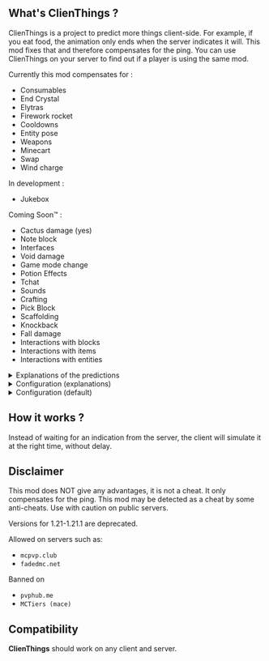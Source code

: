 ## What's ClienThings ?
ClienThings is a project to predict more things client-side.
For example, if you eat food, the animation only ends when the server indicates it will.
This mod fixes that and therefore compensates for the ping.
You can use ClienThings on your server to find out if a player is using the same mod.

Currently this mod compensates for :
- Consumables
- End Crystal
- Elytras
- Firework rocket
- Cooldowns
- Entity pose
- Weapons
- Minecart
- Swap
- Wind charge

In development :
- Jukebox

Coming Soon™ :
- Cactus damage (yes)
- Note block
- Interfaces
- Void damage
- Game mode change
- Potion Effects
- Tchat
- Sounds
- Crafting
- Pick Block
- Scaffolding
- Knockback
- Fall damage
- Interactions with blocks
- Interactions with items
- Interactions with entities

<details>
<summary>Explanations of the predictions</summary>

> Consumables

Allows consumption to be completed without delay

> Cooldowns

Removes server-imposed cooldowns that are late (on enderpearls, chorus fruit, etc.)

> End Crystal

Allows crystals to be spawned and destroyed immediately.
Since some servers don't have server-side compensation software, this also allows real crystals to be automatically destroyed upon reception if they were previously destroyed in their client-side state only.

> Elytras

Allows you to stop flying without delay

> Firework rocket

Allows you to use a firework rocket without delay when flying in elytra

> Minecarts

Allows minecarts to be spawned without delay (if experimental setting is enabled you can ride it without delay)

> Entity pose

Removes server-imposed poses (flying, sneaking...)

> Swap

Predicts the swap of items between the main and secondary hand (only works if experimental setting is enabled)

> Weapons

Throw the tridents without delay
Finish loading the crossbow without delay

> Wind Charge

Predicts weapon behavior (crossbow & trident)

Launches wind-charges without delay and makes them destroy themselves at maximum height + 30 (as in vanilla)


</details>



<details>
<summary>Configuration (explanations)</summary>
  
- enabled : Enables or disables the option
- optout : Enables or disables the opt-out
- debug : Enables or disables debug mode
- experimental : Enables or disables experimental options
- servers : Allows you to select which server type the given option should work on. CUSTOM / MODDED / PLUGIN / VANILLA
- autoDestroy : Automatically destroys a crystal when received if a client-side crystal located in the exact same location was previously destroyed
- bypassRequiredAiming : Ignores certain conditions such as range, item usage (shield/consumable) or aiming when using autoDestroy
- maxDistance : Maximum distance in blocks between server-side and client-side actions to bind (prevents unwanted server actions from being considered true by the client)
- maxTime : Maximum time in milliseconds before server actions can no longer be synchronized with the client (prevents unwanted server actions from being considered true by the client)
</details>


<details>
<summary>Configuration (default)</summary>
  
```
{
  "enabled": true,
  "optout": true,
  "debug": false,
  "experimental": false,
  "consumables": {
    "enabled": true,
    "servers": {
      "CUSTOM": true,
      "MODDED": true,
      "PLUGIN": true,
      "VANILLA": true
    },
    "maxDistance": 2.0,
    "maxTime": 6400
  },
  "cooldowns": {
    "enabled": true,
    "servers": {
      "CUSTOM": true,
      "MODDED": true,
      "PLUGIN": true,
      "VANILLA": true
    }
  },
  "crystals": {
    "enabled": true,
    "servers": {
      "CUSTOM": true,
      "MODDED": true,
      "PLUGIN": true,
      "VANILLA": true
    },
    "maxTime": 800,
    "autoDestroy": {
      "enabled": true,
      "servers": {
        "CUSTOM": false,
        "MODDED": true,
        "PLUGIN": true,
        "VANILLA": true
      },
      "bypassRequiredAiming": {
        "enabled": true,
        "servers": {
          "CUSTOM": false,
          "MODDED": true,
          "PLUGIN": false,
          "VANILLA": true
        }
      }
    }
  },
  "elytras": {
    "enabled": true,
    "servers": {
      "CUSTOM": false,
      "MODDED": true,
      "PLUGIN": true,
      "VANILLA": true
    }
  },
  "firework": {
    "enabled": true,
    "servers": {
      "CUSTOM": true,
      "MODDED": true,
      "PLUGIN": true,
      "VANILLA": true
    },
    "maxDistance": 3.0,
    "maxTime": 3200
  },
  "minecart": {
    "enabled": true,
    "servers": {
      "CUSTOM": true,
      "MODDED": true,
      "PLUGIN": true,
      "VANILLA": true
    },
    "maxTime": 1200
  },
  "pose": {
    "enabled": true,
    "servers": {
      "CUSTOM": true,
      "MODDED": true,
      "PLUGIN": true,
      "VANILLA": true
    }
  },
  "swap": {
    "enabled": true,
    "servers": {
      "CUSTOM": true,
      "MODDED": true,
      "PLUGIN": true,
      "VANILLA": true
    }
  },
  "weapons": {
    "enabled": true,
    "servers": {
      "CUSTOM": true,
      "MODDED": true,
      "PLUGIN": true,
      "VANILLA": true
    },
    "maxDistance": 3.0,
    "maxTime": 4800,
    "crossbow": {
      "enabled": true,
      "servers": {
        "CUSTOM": true,
        "MODDED": true,
        "PLUGIN": true,
        "VANILLA": true
      }
    },
    "trident": {
      "enabled": true,
      "servers": {
        "CUSTOM": true,
        "MODDED": true,
        "PLUGIN": true,
        "VANILLA": true
      }
    }
  },
  "windcharge": {
    "enabled": true,
    "servers": {
      "CUSTOM": false,
      "MODDED": true,
      "PLUGIN": true,
      "VANILLA": true
    },
    "maxDistance": 3.0,
    "maxTime": 3200
  }
}
```

</details>

## How it works ?
Instead of waiting for an indication from the server, the client will simulate it at the right time, without delay.

## Disclaimer
This mod does NOT give any advantages, it is not a cheat. It only compensates for the ping.
This mod may be detected as a cheat by some anti-cheats. Use with caution on public servers.

Versions for 1.21-1.21.1 are deprecated.

Allowed on servers such as:
- `mcpvp.club`
- `fadedmc.net`

Banned on
- `pvphub.me`
- `MCTiers (mace)`

## Compatibility
**ClienThings** should work on any client and server.
